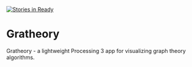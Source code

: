 [![Stories in Ready](https://badge.waffle.io/molinab297/Gratheory.png?label=ready&title=Ready)](https://waffle.io/molinab297/Gratheory)
# Gratheory
Gratheory - a lightweight Processing 3 app for visualizing graph theory algorithms.
